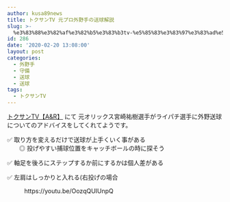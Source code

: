 ```yaml
---
author: kusa89news
title: トクサンTV 元プロ外野手の送球解説
slug: >-
  %e3%83%88%e3%82%af%e3%82%b5%e3%83%b3tv-%e5%85%83%e3%83%97%e3%83%ad%e5%a4%96%e9%87%8e%e6%89%8b%e3%81%ae%e9%80%81%e7%90%83%e8%a7%a3%e8%aa%ac
id: 286
date: '2020-02-20 13:08:00'
layout: post
categories:
  - 外野手
  - 守備
  - 送球
  - 送球
tags:
  - トクサンTV
---
```


[トクサンTV【A&R】](https://www.youtube.com/channel/UCfkM3u-0uSKADDitZLpXcfA) にて 元オリックス宮崎祐樹選手がライパチ選手に外野送球についてのアドバイスをしてくれてようです。

✅ 取り方を変えるだけで送球が上手くいく事がある  
　　◎ 投げやすい捕球位置をキャッチボールの時に探そう

✅ 軸足を後ろにステップするか前にするかは個人差がある

✅ 左肩はしっかりと入れる(右投げの場合

<figure class="wp-block-embed-youtube wp-block-embed is-type-video is-provider-youtube wp-embed-aspect-16-9 wp-has-aspect-ratio">

<div class="wp-block-embed__wrapper">https://youtu.be/OozqQUIUnpQ</div>

</figure>